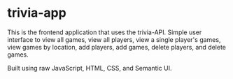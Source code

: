 # trivia-app
This is the frontend application that uses the trivia-API. Simple user interface to view all games, view all players, view a single player's games, view games by location, add players, add games, delete players, and delete games. 

Built using raw JavaScript, HTML, CSS, and Semantic UI.
